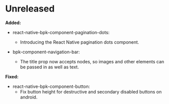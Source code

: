 # Unreleased

**Added:**
- react-native-bpk-component-pagination-dots:
  - Introducing the React Native pagination dots component.

- bpk-component-navigation-bar:
  - The title prop now accepts nodes, so images and other elements can be passed in as well as text.

**Fixed:**
- react-native-bpk-component-button:
  - Fix button height for destructive and secondary disabled buttons on android.
